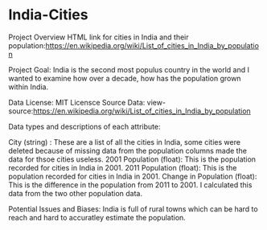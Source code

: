 # India-Cities

Project Overview 
HTML link for cities in India and their population:https://en.wikipedia.org/wiki/List_of_cities_in_India_by_population

Project Goal: India is the second most populus country in the world and I wanted to examine how over a decade, how has the population grown within India. 

Data License: MIT Licensce
Source Data: view-source:https://en.wikipedia.org/wiki/List_of_cities_in_India_by_population

Data types and descriptions of each attribute: 

City (string) : These are a list of all the cities in India, some cities were deleted because of missing data from the population columns made the data for thsoe cities useless. 
2001 Population (float): This is the population recorded for cities in India in 2001. 
2011 Population (float): This is the population recorded for cities in India in 2001.
Change in Population (float): This is the difference in the population from 2011 to 2001. I calculated this data from the two other population data. 

Potential Issues and Biases: India is full of rural towns which can be hard to reach and hard to accuratley estimate the population. 

